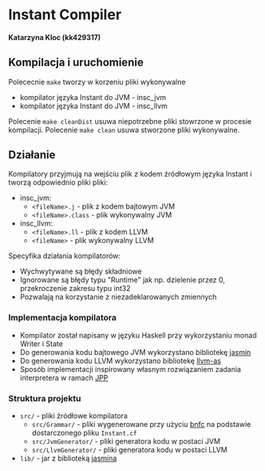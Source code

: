 # Instant Compiler

#### Katarzyna Kloc (kk429317)

## Kompilacja i uruchomienie
Polececnie `make` tworzy w korzeniu pliki wykonywalne
- kompilator języka Instant do JVM - insc_jvm
- kompilator języka Instant do JVM - insc_llvm

Polecenie `make cleanDist` usuwa niepotrzebne pliki stowrzone w procesie kompilacji. 
Polecenie `make clean` usuwa stworzone pliki wykonywalne.

## Działanie
Kompilatory przyjmują na wejściu plik z kodem źródłowym języka Instant i tworzą odpowiednio pliki pliki:
- insc_jvm:
    - `<fileName>.j` - plik z kodem bajtowym JVM
    - `<fileName>.class` - plik wykonywalny JVM
- insc_llvm:
    - `<fileName>.ll` - plik z kodem LLVM
    - `<fileName>` - plik wykonywalny LLVM

Specyfika działania kompilatorów:
- Wychwytywane są błędy składniowe
- Ignorowane są błędy typu "Runtime" jak np. dzielenie przez 0, przekroczenie zakresu typu int32
- Pozwalają na korzystanie z niezadeklarowanych zmiennych

### Implementacja kompilatora
- Kompilator został napisany w języku Haskell przy wykorzystaniu monad Writer i State
- Do generowania kodu bajtowego JVM wykorzystano bibliotekę [jasmin](https://jasmin.sourceforge.net)
- Do generowania kodu LLVM wykorzystano bibliotekę [llvm-as](https://llvm.org/docs/CommandGuide/llvm-as.html)
- Sposób implementacji inspirowany własnym rozwiązaniem zadania interpretera w ramach [JPP](https://usosweb.mimuw.edu.pl/kontroler.php?_action=katalog2/przedmioty/pokazPrzedmiot&kod=1000-216bJPP)

### Struktura projektu
- `src/` - pliki źródłowe kompilatora
  - `src/Grammar/` - pliki wygenerowane przy użyciu [bnfc](https://bnfc.digitalgrammars.com) na podstawie dostarczonego pliku `Instant.cf`
  - `src/JvmGenerator/` - pliki generatora kodu w postaci JVM
  - `src/LlvmGenerator/` - pliki generatora kodu w postaci LLVM
- `lib/` - jar z biblioteką [jasmina](https://jasmin.sourceforge.net)
